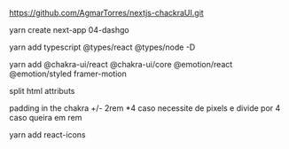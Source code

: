 https://github.com/AgmarTorres/nextjs-chackraUI.git

yarn create next-app 04-dashgo

yarn add typescript @types/react @types/node -D

yarn add @chakra-ui/react @chakra-ui/core @emotion/react @emotion/styled framer-motion

split html attributs

padding in the chakra +/- 2rem \*4 caso necessite de pixels e divide por 4 caso queira em rem

yarn add react-icons
